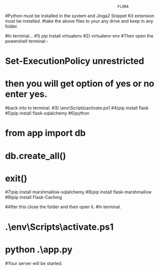 
                                                       FLORA
#Python must be installed in the system and Jinga2 Snippet Kit extension must be installed.
#take the above files to your any drive and keep in any folder.

#In terminal...
#1) pip install virtualenv
#2) virtualenv env
#Then open the powershell terminal:-
#                              Set-ExecutionPolicy unrestricted 
#                              then you will get option of yes or no enter yes.
#back into to terminal.
#3).\env\Scripts\activate.ps1
#4)pip install flask
#5)pip install flask-sqlalchemy
#6)python
#  from app import db
#  db.create_all()
#  exit()
#7)pip install marshmallow-sqlalchemy
#8)pip install flask-marshmallow
#9)pip install Flask-Caching

#After this close the folder and then open it.
#In terminal.
#    .\env\Scripts\activate.ps1
#    python .\app.py
#Your server will be started.
